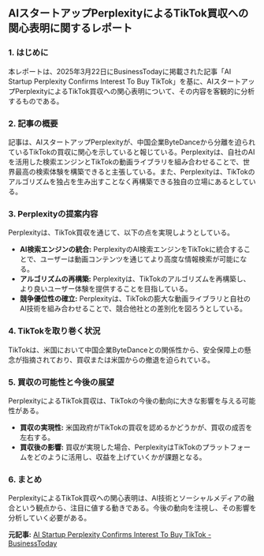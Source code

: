 ## AIスタートアップPerplexityによるTikTok買収への関心表明に関するレポート

### 1. はじめに

本レポートは、2025年3月22日にBusinessTodayに掲載された記事「AI Startup Perplexity Confirms Interest To Buy TikTok」を基に、AIスタートアップPerplexityによるTikTok買収への関心表明について、その内容を客観的に分析するものである。

### 2. 記事の概要

記事は、AIスタートアップPerplexityが、中国企業ByteDanceから分離を迫られているTikTokの買収に関心を示していると報じている。Perplexityは、自社のAIを活用した検索エンジンとTikTokの動画ライブラリを組み合わせることで、世界最高の検索体験を構築できると主張している。また、Perplexityは、TikTokのアルゴリズムを独占を生み出すことなく再構築できる独自の立場にあるとしている。

### 3. Perplexityの提案内容

Perplexityは、TikTok買収を通じて、以下の点を実現しようとしている。

* **AI検索エンジンの統合:** PerplexityのAI検索エンジンをTikTokに統合することで、ユーザーは動画コンテンツを通じてより高度な情報検索が可能になる。
* **アルゴリズムの再構築:** Perplexityは、TikTokのアルゴリズムを再構築し、より良いユーザー体験を提供することを目指している。
* **競争優位性の確立:** Perplexityは、TikTokの膨大な動画ライブラリと自社のAI技術を組み合わせることで、競合他社との差別化を図ろうとしている。

### 4. TikTokを取り巻く状況

TikTokは、米国において中国企業ByteDanceとの関係性から、安全保障上の懸念が指摘されており、買収または米国からの撤退を迫られている。

### 5. 買収の可能性と今後の展望

PerplexityによるTikTok買収は、TikTokの今後の動向に大きな影響を与える可能性がある。

* **買収の実現性:** 米国政府がTikTokの買収を認めるかどうかが、買収の成否を左右する。
* **買収後の影響:** 買収が実現した場合、PerplexityはTikTokのプラットフォームをどのように活用し、収益を上げていくかが課題となる。

### 6. まとめ

PerplexityによるTikTok買収への関心表明は、AI技術とソーシャルメディアの融合という観点から、注目に値する動きである。今後の動向を注視し、その影響を分析していく必要がある。



**元記事:** [AI Startup Perplexity Confirms Interest To Buy TikTok - BusinessToday](https://www.businesstoday.com.my/2025/03/22/ai-startup-perplexity-confirms-interest-to-buy-tiktok/)